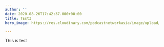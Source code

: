 ```yaml
---
author: ''
date: 2020-08-26T17:42:37.000+00:00
title: TEst3
hero_image: https://res.cloudinary.com/podcastnetworkasia/image/upload/q_auto/v1599361913/2.0_Parenteam_Cover_2_xmcjqe.png

---
```

This is test